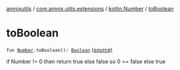 [amnixutils](../../index.md) / [com.amnix.utils.extensions](../index.md) / [kotlin.Number](index.md) / [toBoolean](./to-boolean.md)

# toBoolean

`fun `[`Number`](https://kotlinlang.org/api/latest/jvm/stdlib/kotlin/-number/index.html)`.toBoolean(): `[`Boolean`](https://kotlinlang.org/api/latest/jvm/stdlib/kotlin/-boolean/index.html) [(source)](https://github.com/AmniX/amnixUtils/tree/master/amnixutils/src/main/java/com/amnix/utils/extensions/NumberExtensions.kt#L38)

if Number != 0 then return true else false so 0 == false else true

